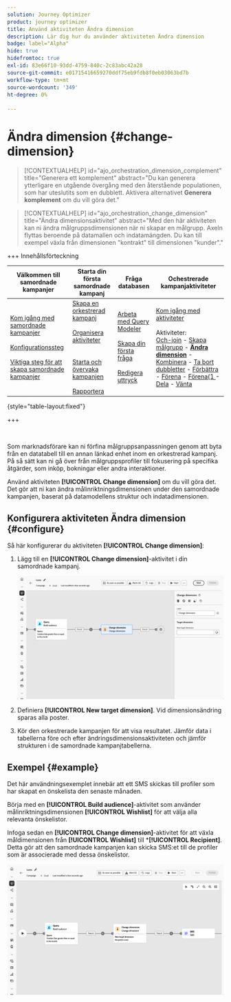 ```yaml
---
solution: Journey Optimizer
product: journey optimizer
title: Använd aktiviteten Ändra dimension
description: Lär dig hur du använder aktiviteten Ändra dimension
badge: label="Alpha"
hide: true
hidefromtoc: true
exl-id: 83e66f10-93dd-4759-840c-2c83abc42a28
source-git-commit: e01715416659270ddf75eb9fdb8f0eb03063bd7b
workflow-type: tm+mt
source-wordcount: '349'
ht-degree: 0%

---
```


# Ändra dimension {#change-dimension}

>[!CONTEXTUALHELP]
>id="ajo_orchestration_dimension_complement"
>title="Generera ett komplement"
>abstract="Du kan generera ytterligare en utgående övergång med den återstående populationen, som har uteslutits som en dubblett. Aktivera alternativet **Generera komplement** om du vill göra det."

>[!CONTEXTUALHELP]
>id="ajo_orchestration_change_dimension"
>title="Ändra dimensionsaktivitet"
>abstract="Med den här aktiviteten kan ni ändra målgruppsdimensionen när ni skapar en målgrupp. Axeln flyttas beroende på datamallen och indatamängden. Du kan till exempel växla från dimensionen &quot;kontrakt&quot; till dimensionen &quot;kunder&quot;."

+++ Innehållsförteckning

| Välkommen till samordnade kampanjer | Starta din första samordnade kampanj | Fråga databasen | Ochestrerade kampanjaktiviteter |
|---|---|---|---|
| [Kom igång med samordnade kampanjer](../gs-orchestrated-campaigns.md)<br/><br/>[Konfigurationssteg](../configuration-steps.md)<br/><br/>[Viktiga steg för att skapa samordnade kampanjer](../gs-campaign-creation.md) | [Skapa en orkestrerad kampanj](../create-orchestrated-campaign.md)<br/><br/>[Organisera aktiviteter](../orchestrate-activities.md)<br/><br/><br/>[Starta och övervaka kampanjen](../start-monitor-campaigns.md)<br/><br/>[Rapportera](../reporting-campaigns.md) | [Arbeta med Query Modeler](../orchestrated-rule-builder.md)<br/><br/>[Skapa din första fråga](../build-query.md)<br/><br/>[Redigera uttryck](../edit-expressions.md) | [Kom igång med aktiviteter](about-activities.md)<br/><br/>Aktiviteter:<br/>[Och-join](and-join.md) - [Skapa målgrupp](build-audience.md) - **[Ändra dimension](change-dimension.md)** - [Kombinera](combine.md) - [Ta bort dubbletter](deduplication.md) - [Förbättra](enrichment.md) - [Förena](fork.md) - [Förena&lbrace;1 ](reconciliation.md) - [Dela](split.md) - [Vänta](wait.md) |

{style="table-layout:fixed"}

+++

<br/>

Som marknadsförare kan ni förfina målgruppsanpassningen genom att byta från en datatabell till en annan länkad enhet inom en orkestrerad kampanj. På så sätt kan ni gå över från målgruppsprofiler till fokusering på specifika åtgärder, som inköp, bokningar eller andra interaktioner.

Använd aktiviteten **[!UICONTROL Change dimension]** om du vill göra det. Det gör att ni kan ändra målinriktningsdimensionen under den samordnade kampanjen, baserat på datamodellens struktur och indatadimensionen.

<!--
>[!IMPORTANT]
>
>Please note that the **[!UICONTROL Change Dimension]** and **[!UICONTROL Change Data source]** activities should not be added in one row. If you need to use both activities consecutively, make sure you include an **[!UICONTROL Enrichement]** activity in between them. This ensures proper execution and prevents potential conflicts or errors.-->

## Konfigurera aktiviteten Ändra dimension {#configure}

Så här konfigurerar du aktiviteten **[!UICONTROL Change dimension]**:

1. Lägg till en **[!UICONTROL Change dimension]**-aktivitet i din samordnade kampanj.

   ![](../assets/change-dimension.png)

1. Definiera **[!UICONTROL New target dimension]**. Vid dimensionsändring sparas alla poster.

1. Kör den orkestrerade kampanjen för att visa resultatet. Jämför data i tabellerna före och efter ändringsdimensionsaktiviteten och jämför strukturen i de samordnade kampanjtabellerna.

## Exempel {#example}

Det här användningsexemplet innebär att ett SMS skickas till profiler som har skapat en önskelista den senaste månaden.

Börja med en **[!UICONTROL Build audience]**-aktivitet som använder målinriktningsdimensionen **[!UICONTROL Wishlist]** för att välja alla relevanta önskelistor.

Infoga sedan en **[!UICONTROL Change dimension]**-aktivitet för att växla måldimensionen från **[!UICONTROL Wishlist]** till ***[!UICONTROL Recipient]**. Detta gör att den samordnade kampanjen kan skicka SMS:et till de profiler som är associerade med dessa önskelistor.

![](../assets/change-dimension-example.png)
